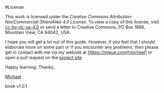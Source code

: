 #License

This work is licensed under the _Creative Commons Attribution-NonCommercial-ShareAlike 4.0 License_. To view a copy of this license, visit [cc-by-nc-sa-4.0][cc] or send a letter to Creative Commons, PO Box 1866, Mountain View, CA 94042, USA.

I hope you will get a lot out of this guide. However, if you feel that I should elaborate more on some part or if you encounter any problems, then please get in contact with me via my website at [https://mleue.com][michael] or open a pull request on the [project site][project_git].

Happy learning. Thanks,

[Michael][michael]

book v1.0.1

[cc]: https://creativecommons.org/licenses/by-nc-sa/4.0/
[michael]: https://mleue.com
[project_git]: https://github.com/nilmagnum/swedish-fluent-in-90-days
